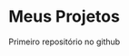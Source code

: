 # Meus Projetos
<!DOCTYPE html>
<html>
<head>
<style>
 <p> {
    color: blue;
  }
</style>
</head>
 <body>
<p>Primeiro repositório no github</p>
</body>
</html>
